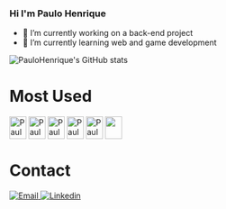 ### Hi I'm Paulo Henrique

- 🔭 I’m currently working on a back-end project
- 🌱 I’m currently learning web and game development

![PauloHenrique's GitHub stats](https://github-readme-stats.vercel.app/api?username=PauloHenrique-Hope&show_icons=true&theme=rose_pine)
<div>
  <H1>Most Used </H1>
  <img align="center" alt="Paulo-Python" src="https://cdn.jsdelivr.net/gh/devicons/devicon/icons/python/python-original.svg" height="40" width="30" />
  <img align="center" alt="Paulo-JavaScript" src="https://cdn.jsdelivr.net/gh/devicons/devicon/icons/javascript/javascript-original.svg" height="40" width="30" />
  <img align="center" alt="Paulo-CSharp"src="https://cdn.jsdelivr.net/gh/devicons/devicon/icons/csharp/csharp-original.svg" height="40" width="30" />
  <img align="center" alt="Paulo-HTML" src="https://cdn.jsdelivr.net/gh/devicons/devicon/icons/html5/html5-original.svg" height="40" width="30" />
  <img align="center" alt="Paulo-CSS" src="https://cdn.jsdelivr.net/gh/devicons/devicon/icons/css3/css3-original.svg" height="40" width="30" />
  <img align="center" lat="Paulo-Node" src="https://cdn.jsdelivr.net/gh/devicons/devicon/icons/nodejs/nodejs-original.svg" height="40" width="30"/>
  
          
          
</div>
<div> <h1> Contact </h1></div>
<div>
   <a href="mailto:paulo.henriqq8@gmail.com" target="_blank"><img src="https://img.shields.io/badge/Gmail-D14836?style=for-the-badge&logo=gmail&logoColor=white" alt="Email" </a>
    <a href="https://www.linkedin.com/in/paulo-henrique-769089202/" target="_blank"><img src="https://img.shields.io/badge/LinkedIn-0077B5?style=for-the-badge&logo=linkedin&logoColor=white" alt="Linkedin" </a>   
     
</div>
